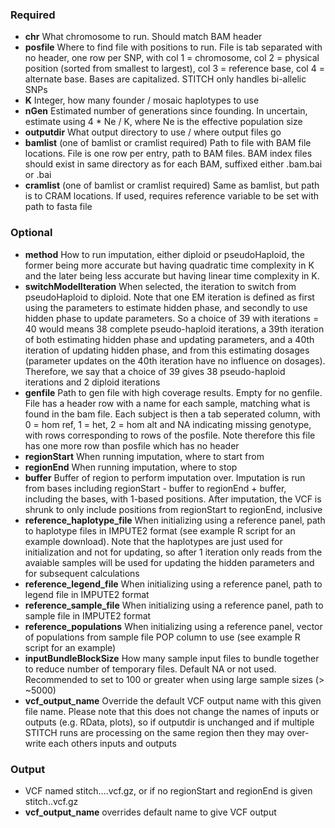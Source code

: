 ### Required

* **chr** What chromosome to run. Should match BAM header
* **posfile**  Where to find file with positions to run. File is tab separated with no header, one row per SNP, with col 1 = chromosome, col 2 = physical position (sorted from smallest to largest), col 3 = reference base, col 4 = alternate base. Bases are capitalized. STITCH only handles bi-allelic SNPs
* **K**  Integer, how many founder / mosaic haplotypes to use
* **nGen** Estimated number of generations since founding. In uncertain, estimate using 4 * Ne / K, where Ne is the effective population size
* **outputdir**  What output directory to use / where output files go
* **bamlist** (one of bamlist or cramlist required) Path to file with BAM file locations. File is one row per entry, path to BAM files. BAM index files should exist in same directory as for each BAM, suffixed either .bam.bai or .bai
* **cramlist** (one of bamlist or cramlist required) Same as bamlist, but path is to CRAM locations. If used, requires reference variable to be set with path to fasta file

### Optional

* **method** How to run imputation, either diploid or pseudoHaploid, the former being more accurate but having quadratic time complexity in K and the later being less accurate but having linear time complexity in K.
* **switchModelIteration** When selected, the iteration to switch from pseudoHaploid to diploid. Note that one EM iteration is defined as first using the parameters to estimate hidden phase, and secondly to use hidden phase to update parameters. So a choice of 39 with iterations = 40 would means 38 complete pseudo-haploid iterations, a 39th iteration of both estimating hidden phase and updating parameters, and a 40th iteration of updating hidden phase, and from this estimating dosages (parameter updates on the 40th iteration have no influence on dosages). Therefore, we say that a choice of 39 gives 38 pseudo-haploid iterations and 2 diploid iterations
* **genfile** Path to gen file with high coverage results. Empty for no genfile. File has a header row with a name for each sample, matching what is found in the bam file. Each subject is then a tab seperated column, with 0 = hom ref, 1 = het, 2 = hom alt and NA indicating missing genotype, with rows corresponding to rows of the posfile. Note therefore this file has one more row than posfile which has no header
* **regionStart** When running imputation, where to start from
* **regionEnd** When running imputation, where to stop
* **buffer** Buffer of region to perform imputation over. Imputation is run from bases including regionStart - buffer to regionEnd + buffer, including the bases, with 1-based positions. After imputation, the VCF is shrunk to only include positions from regionStart to regionEnd, inclusive
* **reference_haplotype_file** When initializing using a reference panel, path to haplotype files in IMPUTE2 format (see example R script for an example download). Note that the haplotypes are just used for initialization and not for updating, so after 1 iteration only reads from the avaiable samples will be used for updating the hidden parameters and for subsequent calculations
* **reference_legend_file** When initializing using a reference panel, path to legend file in IMPUTE2 format
* **reference_sample_file** When initializing using a reference panel, path to sample file in IMPUTE2 format
* **reference_populations** When initializing using a reference panel, vector of populations from sample file POP column to use (see example R script for an example)
* **inputBundleBlockSize** How many sample input files to bundle together to reduce number of temporary files. Default NA or not used. Recommended to set to 100 or greater when using large sample sizes (> ~5000)
* **vcf_output_name** Override the default VCF output name with this given file name. Please note that this does not change the names of inputs or outputs (e.g. RData, plots), so if outputdir is unchanged and if multiple STITCH runs are processing on the same region then they may over-write each others inputs and outputs

### Output

* VCF named <outputdir>stitch.<chr>.<regionStart>.<regionEnd>.vcf.gz, or if no regionStart and regionEnd is given <outputdir>stitch.<chr>.vcf.gz
* **vcf_output_name** overrides default name to give VCF output